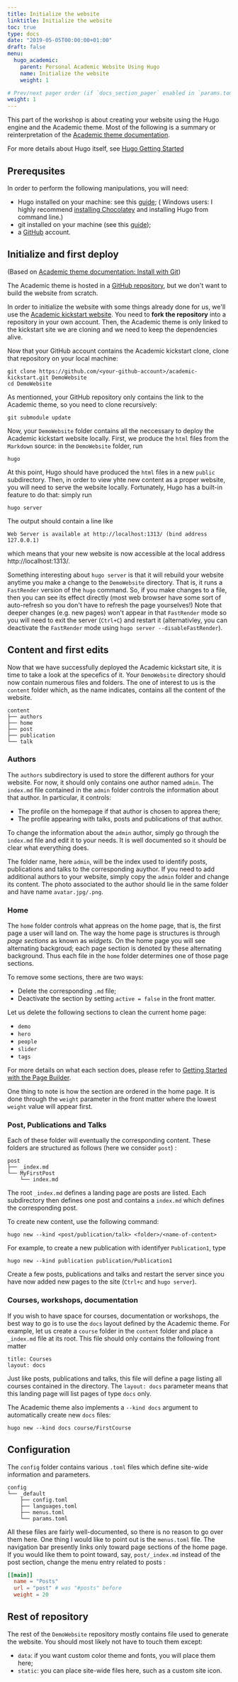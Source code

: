 ```yaml
---
title: Initialize the website
linktitle: Initialize the website
toc: true
type: docs
date: "2019-05-05T00:00:00+01:00"
draft: false
menu:
  hugo_academic:
    parent: Personal Academic Website Using Hugo
    name: Initialize the website
    weight: 1

# Prev/next pager order (if `docs_section_pager` enabled in `params.toml`)
weight: 1
---
```


This part of the workshop is about creating your website using the Hugo engine and the Academic theme. Most of the following is a summary or reinterpretation of the [Academic theme documentation](https://sourcethemes.com/academic/docs/).

For more details about Hugo itself, see [Hugo Getting Started](https://gohugo.io/getting-started)

## Prerequsites

In order to perform the following manipulations, you will need:

- Hugo installed on your machine: see this [guide](https://gohugo.io/getting-started/installing/); ( Windows users: I highly recommend [installing Chocolatey](https://chocolatey.org/install) and installing Hugo from command line.)
- git installed on your machine (see this [guide](https://www.atlassian.com/git/tutorials/install-git));
- a [GitHub](http://github.com) account.

## Initialize and first deploy

(Based on [Academic theme documentation: Install with Git](https://sourcethemes.com/academic/docs/install/#install-with-git))

The Academic theme is hosted in a [GitHub repository](https://github.com/gcushen/hugo-academic), but we don't want to build the website from scratch. 

In order to initialize the website with some things already done for us, we'll use the [Academic kickstart website](https://github.com/sourcethemes/academic-kickstart#fork-destination-box). You need to **fork the  repository** into a repository in your own account. Then, the Academic theme is only linked to the kickstart site we are cloning and we need to keep the dependencies alive.

Now that your GitHub account contains the Academic kickstart clone, clone that repository on your local machine:
```shell
git clone https://github.com/<your-github-account>/academic-kickstart.git DemoWebsite
cd DemoWebsite
```

As mentionned, your GitHub repository only contains the link to the Academic theme, so you need to clone recursively:
```shell
git submodule update
```

Now, your `DemoWebsite` folder contains all the neccessary to deploy the Academic kickstart website locally. First, we produce the `html` files from the `Markdown` source: in the `DemoWebsite` folder, run
```shell
hugo
```
At this point, Hugo should have produced the `html` files in a new `public` subdirectory. Then, in order to view yhte new content as a proper website, you will need to serve the website locally. Fortunately, Hugo has a built-in feature to do that: simply run
```shell
hugo server
```
The output should contain a line like
```shell
Web Server is available at http://localhost:1313/ (bind address 127.0.0.1)
```
which means that your new website is now accessible at the local address http://localhost:1313/.

Something interesting about `hugo server` is that it will rebuild your website anytime you make a change to the `DemoWebsite` directory. That is, it runs a `FastRender` version of the `hugo` command. So, if you make changes to a file, then you can see its effect directly (most web browser have some sort of auto-refresh so you don't have to refresh the page yourselves!) Note that deeper changes (e.g. new pages) won't appear in that `FastRender` mode so you will need to exit the server (`Ctrl+C`) and restart it (alternativley, you can deactivate the `FastRender` mode using `hugo server --disableFastRender`). 

## Content and first edits

Now that we have successfully deployed the Academic kickstart site, it is time to take a look at the specefics of it. Your `DemoWebsite` directory should now contain numerous files and folders. The one of interest to us is the `content` folder which, as the name indicates, contains all the content of the website. 

```shell
content
├── authors
├── home
├── post
├── publication
└── talk
```

### Authors

The `authors` subdirectory is used to store the different authors for your website. For now, it should only contains one author named `admin`. The `index.md` file contained in the `admin` folder controls the information about that author. In particular, it controls:

- The profile on the homepage if that author is chosen to apprea there;
- The profile appearing with talks, posts and publications of that author.

To change the information about the `admin` author, simply go through the `index.md` file and edit it to your needs. It is well documented so it should be clear what everything does. 

The folder name, here `admin`, will be the index used to identify posts, publications and talks to the corresponding auythor. If you need to add additional authors to your website, simply copy the `admin` folder and change its content. The photo associated to the author should lie in the same folder and have name `avatar.jpg/.png`.


### Home

The `home` folder controls what appreas on the home page, that is, the first page a user will land on. The way the home page is structures is through *page sections* as known as *widgets*. On the home page you will see alternating backgroud; each page section is denoted by these alternating background. Thus each file in the `home` folder determines one of those page sections.

To remove some sections, there are two ways:

- Delete the corresponding `.md` file;
- Deactivate the section by setting `active = false` in the front matter.

Let us delete the following sections to clean the current home page:

- `demo`
- `hero`
- `people`
- `slider`
- `tags`

For more details on what each section does, please refer to [Getting Started with the Page Builder](https://sourcethemes.com/academic/docs/page-builder/).

One thing to note is how the section are ordered in the home page. It is done through the `weight` parameter in the front matter where the lowest `weight` value will appear first.

### Post, Publications and Talks

Each of these folder will eventually the corresponding content. These folders are structured as follows (here we consider `post`) :

```shell
post
├── _index.md
└── MyFirstPost
    └── index.md
```

The root `_index.md` defines a landing page are posts are listed. Each subdirectory then defines one post and contains a `index.md` which defines the corresponding post. 

To create new content, use the following command:

```shell
hugo new --kind <post/publication/talk> <folder>/<name-of-content>
```

For example, to create a new publication with identifyer `Publication1`, type
```shell
hugo new --kind publication publication/Publication1
```

Create a few posts, publications and talks and restart the server since you have now added new pages to the site (`Ctrl+c` and `hugo server`).


### Courses, workshops, documentation

If you wish to have space for courses, documentation or workshops, the best way to go is to use the `docs` layout defined by the Academic theme. For example, let us create a `course` folder in the `content` folder and place a `_index.md` file at its root. This file should only contains the following front matter
```shell
title: Courses
layout: docs
```
Just like posts, publications and talks, this file will define a page listing all courses contained in the directory. The `layout: docs` parameter means that this landing page will list pages of type `docs` only.

The Academic theme also implements a `--kind docs` argument to automatically create new `docs` files:

```shell
hugo new --kind docs course/FirstCourse
```




## Configuration

The `config` folder contains various `.toml` files which define site-wide information and parameters.

```shell
config
└── _default
    ├── config.toml
    ├── languages.toml
    ├── menus.toml
    └── params.toml
```

All these files are fairly well-documented, so there is no reason to go over them here. One thing I would like to point out is the `menus.toml` file. The navigation bar presently links only toward page sections of the home page. If you would like them to point toward, say, `post/_index.md` instead of the post section, change the menu entry related to posts :
```toml
[[main]]
  name = "Posts"
  url = "post" # was "#posts" before
  weight = 20
```


## Rest of repository

The rest of the `DemoWebsite` repository mostly contains file used to generate the website. You should most likely not have to touch them except:

- `data`: if you want custom color theme and fonts, you will place them here;
- `static`: you can place site-wide files here, such as a custom site icon.






